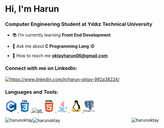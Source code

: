 <h1 align="left">Hi, I'm Harun</h1>
<h3 align="left">Computer Engineering Student at Yıldız Technical University</h3>

- 📚 I’m currently learning **Front End Development**

- 💬 Ask me about **C Programming Lang :D**

- 📩 How to reach me **oktayharun06@gmail.com**

<h3 align="left">Connect with me on LinkedIn:</h3>
<p align="left">
<a href="https://linkedin.com/in/https://www.linkedin.com/in/harun-oktay-992a38224/" target="blank"><img align="center" src="https://raw.githubusercontent.com/rahuldkjain/github-profile-readme-generator/master/src/images/icons/Social/linked-in-alt.svg" alt="https://www.linkedin.com/in/harun-oktay-992a38224/" height="30" width="40" /></a>
</p>

<h3 align="left">Languages and Tools:</h3>
<p align="left"> <a href="https://www.cprogramming.com/" target="_blank" rel="noreferrer"> <img src="https://raw.githubusercontent.com/devicons/devicon/master/icons/c/c-original.svg" alt="c" width="40" height="40"/> </a> <a href="https://www.w3schools.com/css/" target="_blank" rel="noreferrer"> <img src="https://raw.githubusercontent.com/devicons/devicon/master/icons/css3/css3-original-wordmark.svg" alt="css3" width="40" height="40"/> </a> <a href="https://git-scm.com/" target="_blank" rel="noreferrer"> <img src="https://www.vectorlogo.zone/logos/git-scm/git-scm-icon.svg" alt="git" width="40" height="40"/> </a> <a href="https://www.w3.org/html/" target="_blank" rel="noreferrer"> <img src="https://raw.githubusercontent.com/devicons/devicon/master/icons/html5/html5-original-wordmark.svg" alt="html5" width="40" height="40"/> </a> <a href="https://www.java.com" target="_blank" rel="noreferrer"> <img src="https://raw.githubusercontent.com/devicons/devicon/master/icons/java/java-original.svg" alt="java" width="40" height="40"/> </a> <a href="https://www.linux.org/" target="_blank" rel="noreferrer"> <img src="https://raw.githubusercontent.com/devicons/devicon/master/icons/linux/linux-original.svg" alt="linux" width="40" height="40"/> </a> <a href="https://www.postgresql.org" target="_blank" rel="noreferrer"> <img src="https://raw.githubusercontent.com/devicons/devicon/master/icons/postgresql/postgresql-original-wordmark.svg" alt="postgresql" width="40" height="40"/> </a> </p>

<div style="display: flex;">
    <div style="flex: 1;">
        <img height="137" align="left" src="https://github-readme-stats.vercel.app/api/top-langs?username=HarunOktay&show_icons=true&locale=en&layout=compact" alt="harunoktay" />
        <img height="137" align="center" src="https://github-readme-stats.vercel.app/api?username=harunoktay&show_icons=true&locale=en" alt="harunoktay" />
        <img height="137" align="right" src="https://github-readme-streak-stats.herokuapp.com/?user=harunoktay&" alt="harunoktay" />
    </div>
</div>



